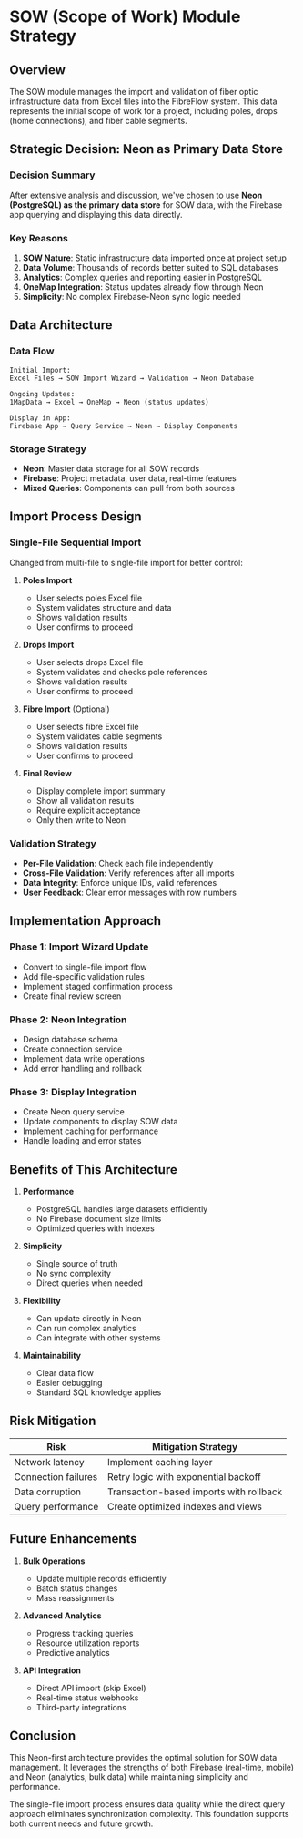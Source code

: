 # SOW (Scope of Work) Module Strategy

## Overview
The SOW module manages the import and validation of fiber optic infrastructure data from Excel files into the FibreFlow system. This data represents the initial scope of work for a project, including poles, drops (home connections), and fiber cable segments.

## Strategic Decision: Neon as Primary Data Store

### Decision Summary
After extensive analysis and discussion, we've chosen to use **Neon (PostgreSQL) as the primary data store** for SOW data, with the Firebase app querying and displaying this data directly.

### Key Reasons
1. **SOW Nature**: Static infrastructure data imported once at project setup
2. **Data Volume**: Thousands of records better suited to SQL databases
3. **Analytics**: Complex queries and reporting easier in PostgreSQL
4. **OneMap Integration**: Status updates already flow through Neon
5. **Simplicity**: No complex Firebase-Neon sync logic needed

## Data Architecture

### Data Flow
```
Initial Import:
Excel Files → SOW Import Wizard → Validation → Neon Database

Ongoing Updates:
1MapData → Excel → OneMap → Neon (status updates)

Display in App:
Firebase App → Query Service → Neon → Display Components
```

### Storage Strategy
- **Neon**: Master data storage for all SOW records
- **Firebase**: Project metadata, user data, real-time features
- **Mixed Queries**: Components can pull from both sources

## Import Process Design

### Single-File Sequential Import
Changed from multi-file to single-file import for better control:

1. **Poles Import**
   - User selects poles Excel file
   - System validates structure and data
   - Shows validation results
   - User confirms to proceed

2. **Drops Import**
   - User selects drops Excel file
   - System validates and checks pole references
   - Shows validation results
   - User confirms to proceed

3. **Fibre Import** (Optional)
   - User selects fibre Excel file
   - System validates cable segments
   - Shows validation results
   - User confirms to proceed

4. **Final Review**
   - Display complete import summary
   - Show all validation results
   - Require explicit acceptance
   - Only then write to Neon

### Validation Strategy
- **Per-File Validation**: Check each file independently
- **Cross-File Validation**: Verify references after all imports
- **Data Integrity**: Enforce unique IDs, valid references
- **User Feedback**: Clear error messages with row numbers

## Implementation Approach

### Phase 1: Import Wizard Update
- Convert to single-file import flow
- Add file-specific validation rules
- Implement staged confirmation process
- Create final review screen

### Phase 2: Neon Integration
- Design database schema
- Create connection service
- Implement data write operations
- Add error handling and rollback

### Phase 3: Display Integration
- Create Neon query service
- Update components to display SOW data
- Implement caching for performance
- Handle loading and error states

## Benefits of This Architecture

1. **Performance**
   - PostgreSQL handles large datasets efficiently
   - No Firebase document size limits
   - Optimized queries with indexes

2. **Simplicity**
   - Single source of truth
   - No sync complexity
   - Direct queries when needed

3. **Flexibility**
   - Can update directly in Neon
   - Can run complex analytics
   - Can integrate with other systems

4. **Maintainability**
   - Clear data flow
   - Easier debugging
   - Standard SQL knowledge applies

## Risk Mitigation

| Risk | Mitigation Strategy |
|------|---------------------|
| Network latency | Implement caching layer |
| Connection failures | Retry logic with exponential backoff |
| Data corruption | Transaction-based imports with rollback |
| Query performance | Create optimized indexes and views |

## Future Enhancements

1. **Bulk Operations**
   - Update multiple records efficiently
   - Batch status changes
   - Mass reassignments

2. **Advanced Analytics**
   - Progress tracking queries
   - Resource utilization reports
   - Predictive analytics

3. **API Integration**
   - Direct API import (skip Excel)
   - Real-time status webhooks
   - Third-party integrations

## Conclusion

This Neon-first architecture provides the optimal solution for SOW data management. It leverages the strengths of both Firebase (real-time, mobile) and Neon (analytics, bulk data) while maintaining simplicity and performance.

The single-file import process ensures data quality while the direct query approach eliminates synchronization complexity. This foundation supports both current needs and future growth.
